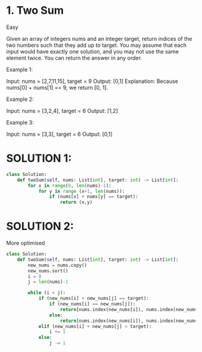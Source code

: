 # 1. Two Sum
Easy

Given an array of integers nums and an integer target, return indices of the two numbers such that they add up to target.
You may assume that each input would have exactly one solution, and you may not use the same element twice.
You can return the answer in any order.

 

Example 1:

Input: nums = [2,7,11,15], target = 9
Output: [0,1]
Explanation: Because nums[0] + nums[1] == 9, we return [0, 1].


Example 2:

Input: nums = [3,2,4], target = 6
Output: [1,2]


Example 3:

Input: nums = [3,3], target = 6
Output: [0,1]

# SOLUTION 1:

```python 3.0
class Solution:
    def twoSum(self, nums: List[int], target: int) -> List[int]:
        for x in range(0, len(nums)-1):
            for y in range (x+1, len(nums)):
                if (nums[x] + nums[y] == target):
                    return (x,y)
```
# SOLUTION 2:
More optimised

```python 3.0
class Solution:
    def twoSum(self, nums: List[int], target: int) -> List[int]:
        new_nums = nums.copy()
        new_nums.sort()
        i = 0
        j = len(nums)-1

        while (i < j):
            if (new_nums[i] + new_nums[j] == target):
                if (new_nums[i] == new_nums[j]):
                    return[nums.index(new_nums[i]), nums.index(new_nums[j],nums.index(new_nums[i])+1)]
                else:
                    return[nums.index(new_nums[i]), nums.index(new_nums[j])]
            elif (new_nums[i] + new_nums[j] < target):
                i += 1
            else:
                j -= 1
```                
